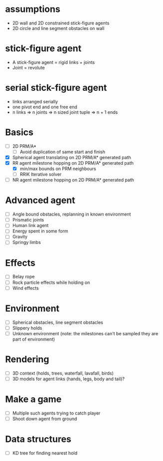 # assumptions
- 2D wall and 2D constrained stick-figure agents
- 2D circle and line segment obstacles on wall

# stick-figure agent
- A stick-figure agent = rigid links + joints
- Joint = revolute

# serial stick-figure agent
- links arranged serially
- one pivot end and one free end
- n links => n joints => n sized joint tuple => n + 1 ends

# Basics
- [ ] 2D PRM/A*
    - [ ] Avoid duplication of same start and finish
- [x] Spherical agent translating on 2D PRM/A* generated path
- [x] RR agent milestone hopping on 2D PRM/A* generated path
    - [x] min/max bounds on PRM neighbours
    - [ ] RRIK Iterative solver
- [ ] NR agent milestone hopping on 2D PRM/A* generated path

# Advanced agent
- [ ] Angle bound obstacles, replanning in known environment
- [ ] Prismatic joints
- [ ] Human link agent
- [ ] Energy spent in some form
- [ ] Gravity
- [ ] Springy limbs

# Effects
- [ ] Belay rope
- [ ] Rock particle effects while holding on
- [ ] Wind effects

# Environment
- [ ] Spherical obstacles, line segment obstacles
- [ ] Slippery holds
- [ ] Unknown environment (note: the milestones can't be sampled they are part of environment)

# Rendering
- [ ] 3D context (holds, trees, waterfall, lavafall, birds)
- [ ] 3D models for agent links (hands, legs, body and tail)?

# Make a game
- [ ] Multiple such agents trying to catch player
- [ ] Shoot down agent from ground

# Data structures
- [ ] KD tree for finding nearest hold
